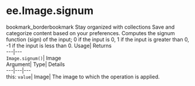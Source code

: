  
#  ee.Image.signum 
bookmark_borderbookmark Stay organized with collections  Save and categorize content based on your preferences.
Computes the signum function (sign) of the input; 0 if the input is 0, 1 if the input is greater than 0, -1 if the input is less than 0. 
Usage| Returns  
---|---  
`Image.signum()`| Image  
Argument| Type| Details  
---|---|---  
this: `value`| Image| The image to which the operation is applied.  

